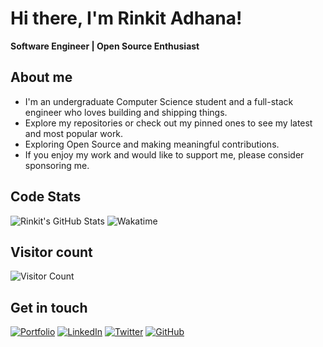 # Hi there, I'm Rinkit Adhana!
**Software Engineer | Open Source Enthusiast**

## About me

- I'm an undergraduate Computer Science student and a full-stack engineer who loves building and shipping things.
- Explore my repositories or check out my pinned ones to see my latest and most popular work.
- Exploring Open Source and making meaningful contributions.
- If you enjoy my work and would like to support me, please consider sponsoring me.


## Code Stats
![Rinkit's GitHub Stats](https://github-readme-stats.vercel.app/api?username=rinkitadhana&show_icons=true&theme=dark)   ![Wakatime](https://github-readme-stats.vercel.app/api/wakatime?username=rinkitadhana&theme=dark)


## Visitor count
![Visitor Count](https://count.getloli.com/get/@rinkitadhana?theme=rule34)


## Get in touch
[![Portfolio](https://img.shields.io/badge/Portfolio-grey?style=for-the-badge&logo=vercel)](https://rinkit.tech)
[![LinkedIn](https://img.shields.io/badge/LinkedIn-blue?style=for-the-badge&logo=linkedin)](https://linkedin.com/in/rinkitadhana)
[![Twitter](https://img.shields.io/badge/Twitter-black?style=for-the-badge&logo=x)](https://x.com/damnGruz)
[![GitHub](https://img.shields.io/badge/GitHub-181717?style=for-the-badge&logo=github)](https://github.com/rinkitadhana)
